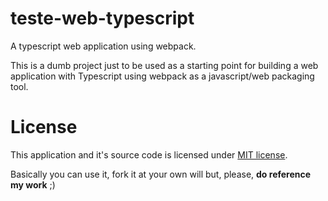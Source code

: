 # teste-web-typescript
A typescript web application using webpack.

This is a dumb project just to be used as a starting point for building a web application with
Typescript using webpack as a javascript/web packaging tool.

# License
This application and it's source code is licensed under [MIT license](LICENSE).

Basically you can use it, fork it at your own will but, please, **do reference my work** ;)

